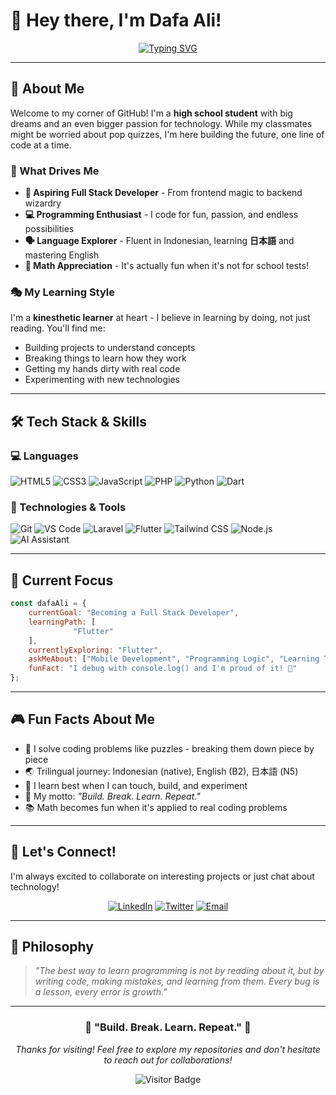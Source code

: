 # 👋 Hey there, I'm Dafa Ali!

<div align="center">
  
[![Typing SVG](https://readme-typing-svg.herokuapp.com?font=Fira+Code&pause=1000&color=36BCF7&center=true&vCenter=true&width=435&lines=Full+Stack+Developer+in+Training;High+School+Student;Passionate+Programmer;Kinesthetic+Learner)](https://git.io/typing-svg)

</div>

---

## 🚀 About Me

Welcome to my corner of GitHub! I'm a **high school student** with big dreams and an even bigger passion for technology. While my classmates might be worried about pop quizzes, I'm here building the future, one line of code at a time.

### 🎯 What Drives Me
- **🌟 Aspiring Full Stack Developer** - From frontend magic to backend wizardry
- **💻 Programming Enthusiast** - I code for fun, passion, and endless possibilities
- **🗣️ Language Explorer** - Fluent in Indonesian, learning **日本語** and mastering English
- **🧮 Math Appreciation** - It's actually fun when it's not for school tests!

### 🎭 My Learning Style
I'm a **kinesthetic learner** at heart - I believe in learning by doing, not just reading. You'll find me:
- Building projects to understand concepts
- Breaking things to learn how they work
- Getting my hands dirty with real code
- Experimenting with new technologies

---

## 🛠️ Tech Stack & Skills

### 💻 Languages
![HTML5](https://img.shields.io/badge/-HTML5-E34F26?style=flat-square&logo=html5&logoColor=white)
![CSS3](https://img.shields.io/badge/-CSS3-1572B6?style=flat-square&logo=css3&logoColor=white)
![JavaScript](https://img.shields.io/badge/-JavaScript-F7DF1E?style=flat-square&logo=javascript&logoColor=black)
![PHP](https://img.shields.io/badge/-PHP-777BB4?style=flat-square&logo=php&logoColor=white)
![Python](https://img.shields.io/badge/-Python-3776AB?style=flat-square&logo=python&logoColor=white)
![Dart](https://img.shields.io/badge/-Dart-0175C2?style=flat-square&logo=dart&logoColor=white)

### 🔧 Technologies & Tools
![Git](https://img.shields.io/badge/-Git-F05032?style=flat-square&logo=git&logoColor=white)
![VS Code](https://img.shields.io/badge/-VS%20Code-007ACC?style=flat-square&logo=visual-studio-code&logoColor=white)
![Laravel](https://img.shields.io/badge/-Laravel-FF2D20?style=flat-square&logo=laravel&logoColor=white)
![Flutter](https://img.shields.io/badge/-Flutter-02569B?style=flat-square&logo=flutter&logoColor=white)
![Tailwind CSS](https://img.shields.io/badge/-Tailwind%20CSS-38B2AC?style=flat-square&logo=tailwind-css&logoColor=white)
![Node.js](https://img.shields.io/badge/-Node.js-339933?style=flat-square&logo=node.js&logoColor=white)
![AI Assistant](https://img.shields.io/badge/-AI%20Assistant-FF6B6B?style=flat-square&logo=openai&logoColor=white)

---

## 🌟 Current Focus

```javascript
const dafaAli = {
    currentGoal: "Becoming a Full Stack Developer",
    learningPath: [
              "Flutter"
    ],
    currentlyExploring: "Flutter",
    askMeAbout: ["Mobile Development", "Programming Logic", "Learning Tips"],
    funFact: "I debug with console.log() and I'm proud of it! 🐛"
};
```

---

## 🎮 Fun Facts About Me

- 🧩 I solve coding problems like puzzles - breaking them down piece by piece
- 🌏 Trilingual journey: Indonesian (native), English (B2), 日本語 (N5)
- 🎯 I learn best when I can touch, build, and experiment
- 🚀 My motto: *"Build. Break. Learn. Repeat."*
- 📚 Math becomes fun when it's applied to real coding problems

---

## 🤝 Let's Connect!

I'm always excited to collaborate on interesting projects or just chat about technology!

<div align="center">

[![LinkedIn](https://img.shields.io/badge/-LinkedIn-0077B5?style=for-the-badge&logo=linkedin&logoColor=white)](your-linkedin-url)
[![Twitter](https://img.shields.io/badge/-Twitter-1DA1F2?style=for-the-badge&logo=twitter&logoColor=white)](your-twitter-url)
[![Email](https://img.shields.io/badge/-Email-D14836?style=for-the-badge&logo=gmail&logoColor=white)](mailto:your-email@example.com)

</div>

---

## 💭 Philosophy

> *"The best way to learn programming is not by reading about it, but by writing code, making mistakes, and learning from them. Every bug is a lesson, every error is growth."*

---

<div align="center">

### 🚀 "Build. Break. Learn. Repeat." 🚀

*Thanks for visiting! Feel free to explore my repositories and don't hesitate to reach out for collaborations!*

![Visitor Badge](https://visitor-badge.laobi.icu/badge?page_id=your-username.your-username)

</div>

